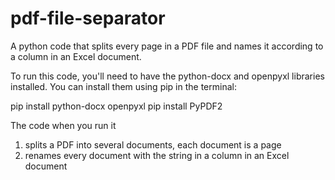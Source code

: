 # pdf-file-separator
A python code that splits every page in a PDF file and names it according to a column in an Excel document.

To run this code, you'll need to have the python-docx and openpyxl libraries installed.
You can install them using pip in the terminal:

pip install python-docx openpyxl
pip install PyPDF2

The code when you run it
1. splits a PDF into several documents, each document is a page
2. renames every document with the string in a column in an Excel document 
